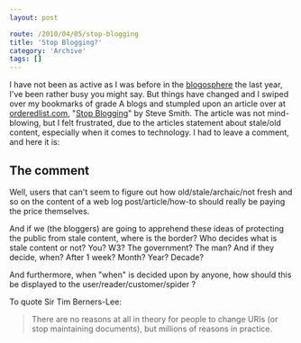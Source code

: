```yaml
---
layout: post

route: /2010/04/05/stop-blogging
title: 'Stop Blogging?'
category: 'Archive'
tags: []
---
```


I have not been as active as I was before in the
[blogosphere](https://en.wikipedia.org/wiki/Blogosphere) the last year, I've
been rather busy you might say. But things have changed and I swiped over my
bookmarks of grade A blogs and stumpled upon an article over at
[orderedlist.com](http://orderedlist.com),
"<a class="ph" target="_blank" rel="noopener noreferrer" href="http://orderedlist.com/our-writing/blog/articles/stop-blogging/">Stop
Blogging</a>" by Steve Smith. The article was not mind-blowing, but I felt
frustrated, due to the articles statement about stale/old content, especially
when it comes to technology. I had to leave a comment, and here it is:

## The comment

Well, users that can't seem to figure out how old/stale/archaic/not fresh and so
on the content of a web log post/article/how-to should really be paying the
price themselves.

And if we (the bloggers) are going to apprehend these ideas of protecting the
public from stale content, where is the border? Who decides what is stale
content or not? You? W3? The government? The man? And if they decide, when?
After 1 week? Month? Year? Decade?

And furthermore, when "when" is decided upon by anyone, how should this be
displayed to the user/reader/customer/spider ?

To quote Sir Tim Berners-Lee:

> There are no reasons at all in theory for people to change URIs (or stop
> maintaining documents), but millions of reasons in practice.
